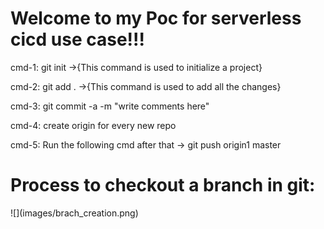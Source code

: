 <h1>Welcome to my Poc for serverless cicd use case!!!</h1>
<p>cmd-1: git init ->{This command is used to initialize a project}</p>
<p>cmd-2: git add . ->{This command is used to add all the changes}</p>
<p>cmd-3: git commit -a -m "write comments here"</p>
<p>cmd-4: create origin for every new repo<p>
<p>cmd-5: Run the following cmd after that -> git push origin1 master</p>

<h1>Process to checkout a branch in git:</h1>
![](images/brach_creation.png)

